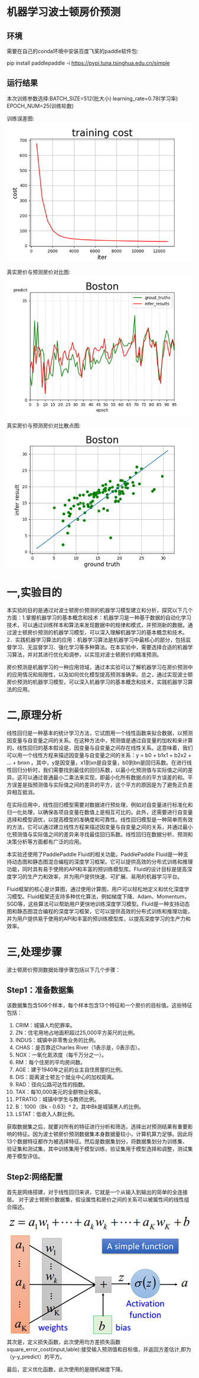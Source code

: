 # 机器学习波士顿房价预测

## 环境
需要在自己的conda环境中安装百度飞桨的paddle软件包:

pip install paddlepaddle -i https://pypi.tuna.tsinghua.edu.cn/simple


## 运行结果

本次训练参数选择:BATCH_SIZE=512(批大小)  learning_rate=0.78(学习率)  EPOCH_NUM=25(训练轮数)

训练误差图:
 ![train_loss](./images/train_loss.png)

真实房价与预测房价对比图:
![ground_infer](./images/ground_infer.png)

真实房价与预测房价对比散点图:
![scatter](./images/scatter.png)


# 一,实验目的
本实验的目的是通过对波士顿房价预测的机器学习模型建立和分析，探究以下几个方面：1.掌握机器学习的基本概念和技术：机器学习是一种基于数据的自动化学习技术，可以通过训练样本和算法来发现数据中的规律和模式，并预测新的数据。通过波士顿房价预测的机器学习模型，可以深入理解机器学习的基本概念和技术。2．实践机器学习算法的应用：机器学习算法是机器学习中最核心的部分，包括监督学习、无监督学习、强化学习等多种算法。在本实验中，需要选择合适的机器学习算法，并对其进行优化和调参，以实现对波士顿房价的精准预测。

房价预测是机器学习的一种应用领域，通过本实验可以了解机器学习在房价预测中的应用情况和局限性，以及如何优化模型提高预测准确率。总之，通过实现波士顿房价预测的机器学习模型，可以深入机器学习的基本概念和技术，实践机器学习算法的应用。
# 二,原理分析
线性回归是一种基本的统计学习方法，它试图用一个线性函数来拟合数据，以预测因变量与自变量之间的关系。在这种方法中，预测值是通过自变量的加权和来计算的。线性回归的基本假设是，因变量与自变量之间存在线性关系。这意味着，我们可以用一个线性方程来描述因变量与自变量之间的关系：y = b0 + b1x1 + b2x2 + ... + bnxn 。其中，y是因变量，x1到xn是自变量，b0到bn是回归系数。在进行线性回归分析时，我们需要找到最佳的回归系数，以最小化预测值与实际值之间的差异。这可以通过普通最小二乘法来实现，即最小化所有数据点的平方误差的和。平方误差是指预测值与实际值之间的差异的平方，这个平方的原因是为了避免正负差异相互抵消。

在实际应用中，线性回归模型需要对数据进行预处理，例如对自变量进行标准化和归一化处理，以确保各项自变量在数值上是相互可比的。此外，还需要进行自变量选择和模型调优，以提高模型的准确度和可靠性。线性回归模型是一种简单而有效的方法，它可以通过建立线性方程来描述因变量与自变量之间的关系，并通过最小化预测值与实际值之间的差异来寻找最佳回归系数。线性回归在数据分析、预测和决策分析等方面都有广泛的应用。

本实验还使用了PaddlePaddle Fluid的相关功能，PaddlePaddle Fluid是一种支持动态图和静态图混合编程的深度学习框架。它可以提供高效的分布式训练和推理功能，同时具有易于使用的API和丰富的预训练模型库。Fluid的设计目标是提高深度学习的生产力和效率，并为用户提供快速、可扩展、易用的机器学习平台。

Fluid框架的核心是计算图，通过使用计算图，用户可以轻松地定义和优化深度学习模型。Fluid框架还支持多种优化算法，例如梯度下降、Adam、Momentum，SGD等，这些算法可以帮助用户更快地训练深度学习模型。Fluid是一种支持动态图和静态图混合编程的深度学习框架，它可以提供高效的分布式训练和推理功能，并为用户提供易于使用的API和丰富的预训练模型库，以提高深度学习的生产力和效率。

# 三,处理步骤
波士顿房价预测数据处理步骤包括以下几个步骤：
## Step1：准备数据集
该数据集包含506个样本，每个样本包含13个特征和一个房价的目标值。这些特征包括：
1. CRIM：城镇人均犯罪率。
2. ZN：住宅用地占地面积超过25,000平方英尺的比例。
3. INDUS：城镇中非零售业务的比例。
4. CHAS：是否靠近Charles River（1表示是，0表示否）。
5. NOX：一氧化氮浓度（每千万分之一）。
6. RM：每个住房的平均房间数。
7. AGE：建于1940年之前的业主自住房屋的比例。
8. DIS：距离波士顿五个就业中心的加权距离。
9. RAD：径向公路可达性的指数。
10. TAX：每10,000美元的全额物业税率。
11. PTRATIO：城镇中学生与教师比例。
12. B：1000（Bk - 0.63）^ 2，其中Bk是城镇黑人的比例。
13. LSTAT：低收入人群比例。
    
获取数据集之后，就要对所有的特征进行分析和筛选，选择出对预测结果有重要影响的特征。因为波士顿房价预测数据集本身数据量较小，计算机算力足够。因此将13个数据特征都作为被选择特征。然后是数据集划分，将数据集划分为训练集、验证集和测试集，其中训练集用于模型训练，验证集用于模型选择和调整，测试集用于模型评估。

## Step2:网络配置
首先是网络搭建，对于线性回归来讲，它就是一个从输入到输出的简单的全连接层。 对于波士顿房价数据集，假设属性和房价之间的关系可以被属性间的线性组合描述。 
   
![fc](./images/fc.png)
![weights](./images/weights.png)
其次是，定义损失函数，此次使用均方差损失函数square_error_cost(input,lable):接受输入预测值和目标值，并返回方差估计,即为（y-y_predict）的平方。

最后，定义优化函数，此次使用的是随机梯度下降。


